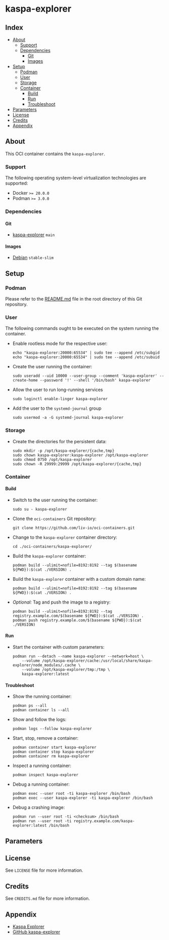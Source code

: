 # kaspa-explorer

## Index

- [About](#about)
  - [Support](#support)
  - [Dependencies](#dependencies)
    - [Git](#git)
    - [Images](#images)
- [Setup](#setup)
  - [Podman](#podman)
  - [User](#user)
  - [Storage](#storage)
  - [Container](#container)
    - [Build](#build)
    - [Run](#run)
    - [Troubleshoot](#troubleshoot)
- [Parameters](#parameters)
- [License](#license)
- [Credits](#credits)
- [Appendix](#appendix)

## About

This OCI container contains the `kaspa-explorer`.

### Support

The following operating system-level virtualization technologies are supported:
- Docker `>= 20.0.0`
- Podman `>= 3.0.0`

### Dependencies

#### Git

- [kaspa-explorer](https://github.com/lAmeR1/kaspa-explorer.git) `main`

#### Images

- [Debian](docker.io/debian) `stable-slim`

## Setup

### Podman

Please refer to the [README.md](../README.md) file in the root directory of this Git repository.

### User

The following commands ought to be executed on the system running the container.

- Enable rootless mode for the respective user:

    ```
    echo "kaspa-explorer:20000:65534" | sudo tee --append /etc/subgid
    echo "kaspa-explorer:20000:65534" | sudo tee --append /etc/subuid
    ```

- Create the user running the container:

    ```
    sudo useradd --uid 10000 --user-group --comment 'kaspa-explorer' --create-home --password '!' --shell '/bin/bash' kaspa-explorer
    ```

- Allow the user to run long-running services

    ```
    sudo loginctl enable-linger kaspa-explorer
    ```

- Add the user to the `systemd-journal` group

    ```
    sudo usermod -a -G systemd-journal kaspa-explorer
    ```

### Storage

- Create the directories for the persistent data:

    ```
    sudo mkdir -p /opt/kaspa-explorer/{cache,tmp}
    sudo chown kaspa-explorer:kaspa-explorer /opt/kaspa-explorer
    sudo chmod 0750 /opt/kaspa-explorer
    sudo chown -R 29999:29999 /opt/kaspa-explorer/{cache,tmp}
    ```

### Container

#### Build

- Switch to the user running the container:

    ```
    sudo su - kaspa-explorer
    ```

- Clone the `oci-containers` Git repository:

    ```
    git clone https://github.com/liv-io/oci-containers.git
    ```

- Change to the `kaspa-explorer` container directory:

    ```
    cd ./oci-containers/kaspa-explorer/
    ```

- Build the `kaspa-explorer` container:

    ```
    podman build --ulimit=nofile=8192:8192 --tag $(basename ${PWD}):$(cat ./VERSION) .
    ```

- Build the `kaspa-explorer` container with a custom domain name:

    ```
    podman build --ulimit=nofile=8192:8192 --tag $(basename ${PWD}):$(cat ./VERSION) .
    ```

- _Optional:_ Tag and push the image to a registry:

    ```
    podman build --ulimit=nofile=8192:8192 --tag registry.example.com/$(basename ${PWD}):$(cat ./VERSION) .
    podman push registry.example.com/$(basename ${PWD}):$(cat ./VERSION)
    ```

#### Run

- Start the container with custom parameters:

    ```
    podman run --detach --name kaspa-explorer --network=host \
        --volume /opt/kaspa-explorer/cache:/usr/local/share/kaspa-explorer/node_modules/.cache \
        --volume /opt/kaspa-explorer/tmp:/tmp \
        kaspa-explorer:latest
    ```

#### Troubleshoot

- Show the running container:

    ```
    podman ps --all
    podman container ls --all
    ```

- Show and follow the logs:

    ```
    podman logs --follow kaspa-explorer
    ```

- Start, stop, remove a container:

    ```
    podman container start kaspa-explorer
    podman container stop kaspa-explorer
    podman container rm kaspa-explorer
    ```

- Inspect a running container:

    ```
    podman inspect kaspa-explorer
    ```

- Debug a running container:

    ```
    podman exec --user root -ti kaspa-explorer /bin/bash
    podman exec --user kaspa-explorer -ti kaspa-explorer /bin/bash
    ```

- Debug a crashing image:

    ```
    podman run --user root -ti <checksum> /bin/bash
    podman run --user root -ti registry.example.com/kaspa-explorer:latest /bin/bash
    ```

## Parameters

## License

See `LICENSE` file for more information.

## Credits

See `CREDITS.md` file for more information.

## Appendix

- [Kaspa Explorer](https://explorer.kaspa.org)
- [GitHub kaspa-explorer](https://github.com/lAmeR1/kaspa-explorer)
